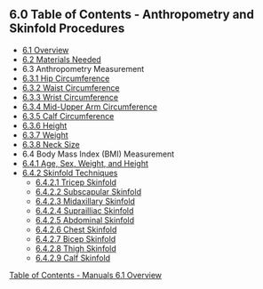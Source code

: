 ## 6.0 Table of Contents - Anthropometry and Skinfold Procedures

* [6.1 Overview](:pages_path:/manuals/anthro-skinfold/6-01-overview.md)
* [6.2 Materials Needed](:pages_path:/manuals/anthro-skinfold/6-02-materials-needed.md)
* 6.3 Anthropometry Measurement
 * [6.3.1 Hip Circumference](:pages_path:/manuals/anthro-skinfold/6-03-01-hip-circumference.md)
 * [6.3.2 Waist Circumference](:pages_path:/manuals/anthro-skinfold/6-03-02-waist-circumference.md)
 * [6.3.3 Wrist Circumference](:pages_path:/manuals/anthro-skinfold/6-03-03-wrist-circumference.md)
 * [6.3.4 Mid-Upper Arm Circumference](:pages_path:/manuals/anthro-skinfold/6-03-04-midupper-arm-circumference.md)
 * [6.3.5 Calf Circumference](:pages_path:/manuals/anthro-skinfold/6-03-05-calf-circumference.md)
 * [6.3.6 Height](:pages_path:/manuals/anthro-skinfold/6-03-06-height.md)
 * [6.3.7 Weight](:pages_path:/manuals/anthro-skinfold/6-03-07-weight.md)
 * [6.3.8 Neck Size](:pages_path:/manuals/anthro-skinfold/6-03-08-neck-size.md)
* 6.4 Body Mass Index (BMI) Measurement
 * [6.4.1 Age, Sex, Weight, and Height](:pages_path:/manuals/anthro-skinfold/6-04-01-age-sex-weight-height.md)
 * [6.4.2 Skinfold Techniques](:pages_path:/manuals/anthro-skinfold/6-04-02-00-skinfold-techniques.md)
    * [6.4.2.1 Tricep Skinfold](:pages_path:/manuals/anthro-skinfold/6-04-02-01-tricep-skinfold.md)
    * [6.4.2.2 Subscapular Skinfold](:pages_path:/manuals/anthro-skinfold/6-04-02-02-subscapular-skinfold.md)
    * [6.4.2.3 Midaxillary Skinfold](:pages_path:/manuals/anthro-skinfold/6-04-02-03-midaxillary-skinfold.md)
    * [6.4.2.4 Suprailliac Skinfold](:pages_path:/manuals/anthro-skinfold/6-04-02-04-suprailliac-skinfold.md)
    * [6.4.2.5 Abdominal Skinfold](:pages_path:/manuals/anthro-skinfold/6-04-02-05-abdominal-skinfold.md)
    * [6.4.2.6 Chest Skinfold](:pages_path:/manuals/anthro-skinfold/6-04-02-06-chest-skinfold.md)
    * [6.4.2.7 Bicep Skinfold](:pages_path:/manuals/anthro-skinfold/6-04-02-07-bicep-skinfold.md)
    * [6.4.2.8 Thigh Skinfold](:pages_path:/manuals/anthro-skinfold/6-04-02-08-thigh-skinfold.md)
    * [6.4.2.9 Calf Skinfold](:pages_path:/manuals/anthro-skinfold/6-04-02-09-calf-skinfold.md)


<div class="center">
<div class="btn-group">
  <a href=":pages_path:/manuals/manual-toc.md" class="btn btn-default">
    <span class="glyphicon glyphicon-chevron-up"></span>
    Table of Contents - Manuals
  </a>

  <a href=":pages_path:/manuals/anthro-skinfold/6-01-overview" class="btn btn-success">
    6.1 Overview
    <span class="glyphicon glyphicon-chevron-right"></span>
  </a>
</div>
</div>
